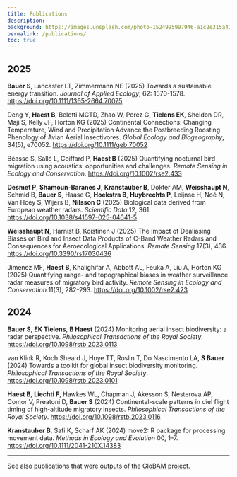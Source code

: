 ```yaml
---
title: Publications
description: 
background: https://images.unsplash.com/photo-1524995997946-a1c2e315a42f?ixlib=rb-1.2.1&ixid=eyJhcHBfaWQiOjEyMDd9&auto=format&fit=crop&w=1000
permalink: /publications/
toc: true
---
```


## 2025

**Bauer S**, Lancaster LT, Zimmermann NE (2025) Towards a sustainable energy transition. _Journal of Applied Ecology_, 62: 1570-1578. <https://doi.org/10.1111/1365-2664.70075>

Deng Y, **Haest B**, Belotti MCTD, Zhao W, Perez G, **Tielens EK**, Sheldon DR, Maji S, Kelly JF, Horton KG (2025) Continental Connections: Changing Temperature, Wind and Precipitation Advance the Postbreeding Roosting Phenology of Avian Aerial Insectivores. _Global Ecology and Biogeography_, 34(5), e70052. <https://doi.org/10.1111/geb.70052>

Béasse S, Sallé L, Coiffard P, **Haest B** (2025) Quantifying nocturnal bird migration using acoustics: opportunities and challenges. _Remote Sensing in Ecology and Conservation_. <https://doi.org/10.1002/rse2.433>

**Desmet P**, **Shamoun-Baranes J**, **Kranstauber B**, Dokter AM, **Weisshaupt N**, Schmid B, **Bauer S**, Haase G, **Hoekstra B**, **Huybrechts P**, Leijnse H, Noé N, Van Hoey S, Wijers B, **Nilsson C** (2025) Biological data derived from European weather radars. _Scientific Data_ 12, 361. <https://doi.org/10.1038/s41597-025-04641-5>

**Weisshaupt N**, Harnist B, Koistinen J (2025) The Impact of Dealiasing Biases on Bird and Insect Data Products of C-Band Weather Radars and Consequences for Aeroecological Applications. _Remote Sensing_ 17(3), 436. <https://doi.org/10.3390/rs17030436>

Jimenez MF, **Haest B**, Khalighifar A, Abbott AL, Feuka A, Liu A, Horton KG (2025) Quantifying range- and topographical biases in weather surveillance radar measures of migratory bird activity. _Remote Sensing in Ecology and Conservation_ 11(3), 282-293. <https://doi.org/10.1002/rse2.423>

## 2024

**Bauer S**, **EK Tielens**, **B Haest** (2024) Monitoring aerial insect biodiversity: a radar perspective. _Philosophical Transactions of the Royal Society_. <https://doi.org/10.1098/rstb.2023.0113>

van Klink R, Koch Sheard J, Hoye TT, Roslin T, Do Nascimento LA, **S Bauer** (2024) Towards a toolkit for global insect biodiversity monitoring. _Philosophical Transactions of the Royal Society_. <https://doi.org/10.1098/rstb.2023.0101>

**Haest B**, **Liechti F**, Hawkes WL, Chapman J, Akesson S, Nesterova AP, Comor V, Preatoni D, **Bauer S** (2024) Continental-scale patterns in diel flight timing of high-altitude migratory insects. _Philosophical Transactions of the Royal Society_. <https://doi.org/10.1098/rstb.2023.0116>

**Kranstauber B**, Safi K, Scharf AK (2024) move2: R package for processing movement data. _Methods in Ecology and Evolution_ 00, 1–7. <https://doi.org/10.1111/2041-210X.14383>

---

See also [publications that were outputs of the GloBAM project](https://globam.science/publications/).
